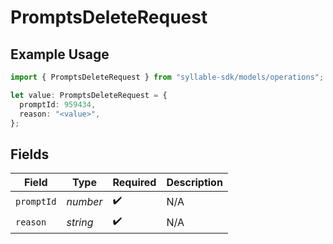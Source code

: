 # PromptsDeleteRequest

## Example Usage

```typescript
import { PromptsDeleteRequest } from "syllable-sdk/models/operations";

let value: PromptsDeleteRequest = {
  promptId: 959434,
  reason: "<value>",
};
```

## Fields

| Field              | Type               | Required           | Description        |
| ------------------ | ------------------ | ------------------ | ------------------ |
| `promptId`         | *number*           | :heavy_check_mark: | N/A                |
| `reason`           | *string*           | :heavy_check_mark: | N/A                |